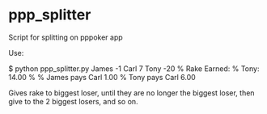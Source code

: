 # ppp_splitter
Script for splitting on pppoker app

Use:

$ python ppp_splitter.py James -1 Carl 7 Tony -20
% Rake Earned:
% Tony: 14.00
% 
% James      pays Carl           1.00
% Tony       pays Carl           6.00

Gives rake to biggest loser, until they are no longer the biggest loser, then give to the 2 biggest losers, and so on.
